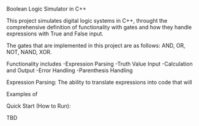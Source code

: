 Boolean Logic Simulator in C++

This project simulates digital logic systems in C++, throught the comprehensive definition of functionality with gates and how they handle expressions with True and False input. 

The gates that are implemented in this project are as follows:
AND, OR, NOT, NAND, XOR.

Functionality includes 
-Expression Parsing
-Truth Value Input
-Calculation and Output
-Error Handling
-Parenthesis Handling

Expression Parsing: 
The ability to translate expressions into code that will 

Examples of 

Quick Start (How to Run): 

TBD

